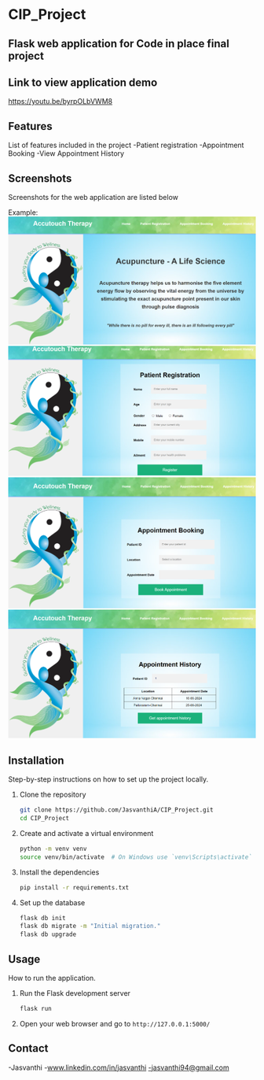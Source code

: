 # CIP_Project
## Flask web application for Code in place final project
## Link to view application demo
https://youtu.be/byrpOLbVWM8 

## Features
List of features included in the project
    -Patient registration
    -Appointment Booking
    -View Appointment History

## Screenshots
Screenshots for the web application are listed below

Example:
![Home Page](CIP_application_screenshot/accu_home_page.png)
![Patient Registration Page](CIP_application_screenshot/accu_patient_reg_page.png)
![Appointment Booking Page](CIP_application_screenshot/accu_appointment_booking_page.png)
![Appointment History Page](CIP_application_screenshot/accu_appointment_history_page.png)


## Installation
Step-by-step instructions on how to set up the project locally.

1. Clone the repository
    ```sh
    git clone https://github.com/JasvanthiA/CIP_Project.git
    cd CIP_Project
    ```
2. Create and activate a virtual environment
    ```sh
    python -m venv venv
    source venv/bin/activate  # On Windows use `venv\Scripts\activate`
    ```
3. Install the dependencies
    ```sh
    pip install -r requirements.txt
    ```
4. Set up the database
    ```sh
    flask db init
    flask db migrate -m "Initial migration."
    flask db upgrade
    ```

## Usage
How to run the application.

1. Run the Flask development server
    ```sh
    flask run
    ```
2. Open your web browser and go to `http://127.0.0.1:5000/`


## Contact
-Jasvanthi
    -www.linkedin.com/in/jasvanthi
    -jasvanthi94@gmail.com



